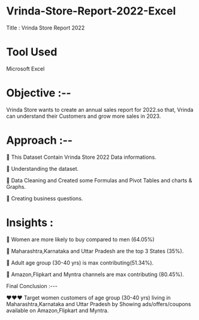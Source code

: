 # Vrinda-Store-Report-2022-Excel
Title : Vrinda Store Report 2022

# Tool Used 
Microsoft Excel

# Objective :--

Vrinda Store wants to create an annual sales report for 2022.so that, Vrinda can understand their Customers and grow more sales in 2023.

# Approach :--

🏬 This Dataset Contain Vrinda Store 2022 Data informations.

🏬 Understanding the dataset.

🏬 Data Cleaning and Created some Formulas and Pivot Tables and charts & Graphs.

🏬 Creating business questions.

# Insights :

💱 Women are more likely to buy compared to men (64.05%)

💱 Maharashtra,Karnataka and Uttar Pradesh are the top 3 States (35%).

💱 Adult age group (30-40 yrs) is max contributing(51.34%).

💱 Amazon,Flipkart and Myntra channels are max contributing (80.45%).

Final Conclusion :---

❤️❤️❤️ Target women customers of age group (30-40 yrs) living in Maharashtra,Karnataka and Uttar Pradesh by Showing ads/offers/coupons available on Amazon,Flipkart and Myntra.
